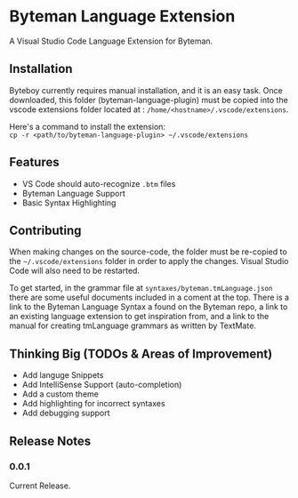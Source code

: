 # Byteman Language Extension

A Visual Studio Code Language Extension for Byteman.

## Installation

Byteboy currently requires manual installation, and it is an easy task. Once downloaded, this folder (byteman-language-plugin) must be copied into the vscode extensions folder located at : ``/home/<hostname>/.vscode/extensions``.

Here's a command to install the extension:  
``cp -r <path/to/byteman-language-plugin> ~/.vscode/extensions``

## Features
- VS Code should auto-recognize ``.btm`` files
- Byteman Language Support
- Basic Syntax Highlighting

## Contributing

When making changes on the source-code, the folder must be re-copied to the ``~/.vscode/extensions`` folder in order to apply the changes. Visual Studio Code will also need to be restarted.

To get started, in the grammar file at ``syntaxes/byteman.tmLanguage.json`` there are some useful documents included in a coment at the top. There is a link to the Byteman Language Syntax a found on the Byteman repo, a link to an existing language extension to get inspiration from, and a link to the manual for creating tmLanguage grammars as written by TextMate.

## Thinking Big (TODOs & Areas of Improvement)
- Add languge Snippets
- Add IntelliSense Support (auto-completion)
- Add a custom theme
- Add highlighting for incorrect syntaxes
- Add debugging support

## Release Notes

### 0.0.1

Current Release.
